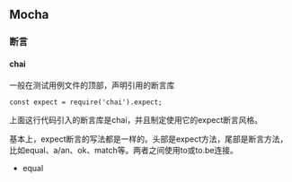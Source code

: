 ## Mocha

### 断言

#### chai

一般在测试用例文件的顶部，声明引用的断言库

```
const expect = require('chai').expect;
```

上面这行代码引入的断言库是chai，并且制定使用它的expect断言风格。

基本上，expect断言的写法都是一样的。头部是expect方法，尾部是断言方法，比如equal、a/an、ok、match等。两者之间使用to或to.be连接。

- equal

```

```

